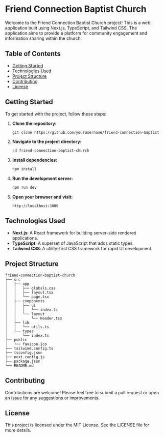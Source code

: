 # Friend Connection Baptist Church

Welcome to the Friend Connection Baptist Church project! This is a web application built using Next.js, TypeScript, and Tailwind CSS. The application aims to provide a platform for community engagement and information sharing within the church.

## Table of Contents

- [Getting Started](#getting-started)
- [Technologies Used](#technologies-used)
- [Project Structure](#project-structure)
- [Contributing](#contributing)
- [License](#license)

## Getting Started

To get started with the project, follow these steps:

1. **Clone the repository:**
   ```bash
   git clone https://github.com/yourusername/friend-connection-baptist-church.git
   ```

2. **Navigate to the project directory:**
   ```bash
   cd friend-connection-baptist-church
   ```

3. **Install dependencies:**
   ```bash
   npm install
   ```

4. **Run the development server:**
   ```bash
   npm run dev
   ```

5. **Open your browser and visit:**
   ```
   http://localhost:3000
   ```

## Technologies Used

- **Next.js**: A React framework for building server-side rendered applications.
- **TypeScript**: A superset of JavaScript that adds static types.
- **Tailwind CSS**: A utility-first CSS framework for rapid UI development.

## Project Structure

```
friend-connection-baptist-church
├── src
│   ├── app
│   │   ├── globals.css
│   │   ├── layout.tsx
│   │   └── page.tsx
│   ├── components
│   │   ├── ui
│   │   │   └── index.ts
│   │   └── layout
│   │       └── Header.tsx
│   ├── lib
│   │   └── utils.ts
│   └── types
│       └── index.ts
├── public
│   └── favicon.ico
├── tailwind.config.ts
├── tsconfig.json
├── next.config.js
├── package.json
└── README.md
```

## Contributing

Contributions are welcome! Please feel free to submit a pull request or open an issue for any suggestions or improvements.

## License

This project is licensed under the MIT License. See the LICENSE file for more details.